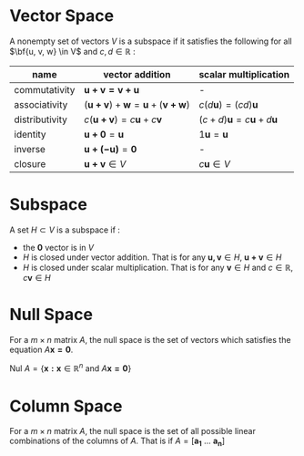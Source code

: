 # Vector Space
A nonempty set of vectors $V$ is a subspace if it satisfies the following for all $\bf{u, v, w} \in V$ and $c, d \in \mathbb{R}$ :

| name           | vector addition                                            | scalar multiplication                        |
| -------------- | ---------------------------------------------------------- | -------------------------------------------- |
| commutativity  | $\mathbf{u+v = v+u}$                                       | -                                            |
| associativity  | $(\mathbf{u+v}) + \mathbf{w}= \mathbf{u} + (\mathbf{v+w})$ | $c(d\mathbf{u}) = (cd)\mathbf{u}$            |
| distributivity | $c(\mathbf{u+v})= c\mathbf{u} + c\mathbf{v}$               | $(c+d)\mathbf{u}= c\mathbf{u} + d\mathbf{u}$ |
| identity       | $\mathbf{u+0}= \mathbf{u}$                                 | $1\mathbf{u}= \mathbf{u}$                    |
| inverse        | $\mathbf{u+(-u)}= \mathbf{0}$                              | -                                            |
| closure        | $\mathbf{u+v}\in V$                                        | $c\mathbf{u}\in V$                           |

# Subspace
A set $H \subset V$ is a subspace if :

- the $\mathbf{0}$ vector is in $V$
- $H$ is closed under vector addition. That is for any $\mathbf{u,v} \in H$, $\mathbf{u+v}\in H$
- $H$ is closed under scalar multiplication. That is for any $\mathbf{v} \in H$ and $c \in \mathbb{R}$, $c\mathbf{v}\in H$ 

# Null Space
For a $m\times n$ matrix $A$, the null space is the set of vectors which satisfies the equation $A\mathbf{x=0}$. 

$\text{Nul }A=\{\mathbf{x:x} \in \mathbb{R}^n \text{ and } A\mathbf{x=0}\}$ 

# Column Space
For a $m\times n$ matrix $A$, the null space is the set of all possible linear combinations of the columns of $A$. That is if $A = \left[\mathbf{a_1 \text{ ... } a_n}\right]$ 






